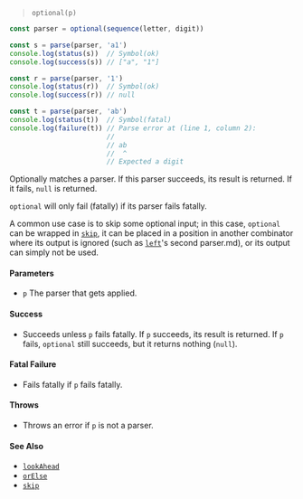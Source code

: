<!--
 Copyright (c) 2020 Thomas J. Otterson
 
 This software is released under the MIT License.
 https://opensource.org/licenses/MIT
-->

> `optional(p)`

```javascript
const parser = optional(sequence(letter, digit))

const s = parse(parser, 'a1')
console.log(status(s))  // Symbol(ok)
console.log(success(s)) // ["a", "1"]

const r = parse(parser, '1')
console.log(status(r))  // Symbol(ok)
console.log(success(r)) // null

const t = parse(parser, 'ab')
console.log(status(t))  // Symbol(fatal)
console.log(failure(t)) // Parse error at (line 1, column 2):
                        //
                        // ab
                        //  ^
                        // Expected a digit
```

Optionally matches a parser. If this parser succeeds, its result is returned. If it fails, `null` is returned.

`optional` will only fail (fatally) if its parser fails fatally.

A common use case is to skip some optional input; in this case, `optional` can be wrapped in [`skip`](skip.md), it can be placed in a position in another combinator where its output is ignored (such as [`left`](left.md)'s second parser.md), or its output can simply not be used.

#### Parameters

* `p` The parser that gets applied.

#### Success

* Succeeds unless `p` fails fatally. If `p` succeeds, its result is returned. If `p` fails, `optional` still succeeds, but it returns nothing (`null`).

#### Fatal Failure

* Fails fatally if `p` fails fatally.

#### Throws

* Throws an error if `p` is not a parser.

#### See Also

* [`lookAhead`](lookahead.md)
* [`orElse`](orelse.md)
* [`skip`](skip.md)